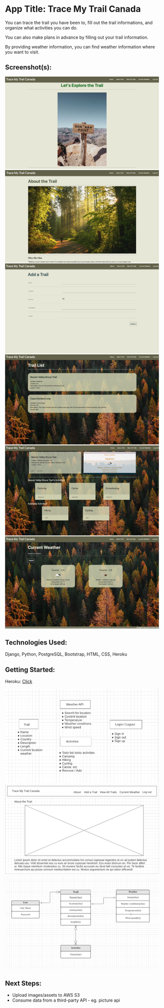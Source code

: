 # App Title: Trace My Trail Canada

You can trace the trail you have been to, fill out the trail informations, and organize what activities you can do.

You can also make plans in advance by filling out your trail information.

By providing weather information, you can find weather information where you want to visit.

## Screenshot(s):

![main page](main_app/static/images/home.jpg)
![about page](main_app/static/images/about.jpg)
![add page](main_app/static/images/addtrail.jpg)
![trail-list page](main_app/static/images/Viewstrail.jpg)
![detail page](main_app/static/images/detail.jpg)
![weather page](main_app/static/images/currentweather.jpg)

## Technologies Used:

Django, Python, PostgreSQL, Bootstrap, HTML, CSS, Heroku

## Getting Started:

Heroku: [Click](main_app/https://trailcollector.herokuapp.com/)

![Trello](main_app/static/images/Trello.jpg)
![Wireframe](main_app/static/images/Wireframe.jpg)
![ERD](main_app/static/images/ERD.jpg)

## Next Steps:

- Upload images/assets to AWS S3
- Consume data from a third-party API - eg. picture api
